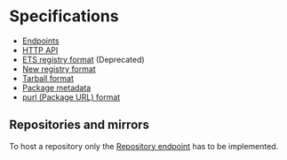# Specifications

  * [Endpoints](https://github.com/hexpm/specifications/blob/master/endpoints.md)
  * [HTTP API](https://github.com/hexpm/specifications/blob/master/http_api.md)
  * [ETS registry format](https://github.com/hexpm/specifications/blob/master/registry-v1.md) (Deprecated)
  * [New registry format](https://github.com/hexpm/specifications/blob/master/registry-v2.md)
  * [Tarball format](https://github.com/hexpm/specifications/blob/master/package_tarball.md)
  * [Package metadata](https://github.com/hexpm/specifications/blob/master/package_metadata.md)
  * [purl (Package URL) format](https://github.com/hexpm/specifications/blob/master/package-url.md)

## Repositories and mirrors

To host a repository only the [Repository endpoint](https://github.com/hexpm/specifications/blob/master/endpoints.md#repository) has to be implemented.
